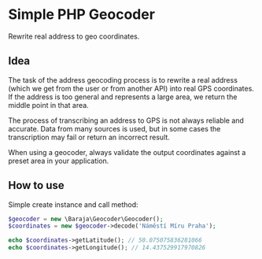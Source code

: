 Simple PHP Geocoder
===================

Rewrite real address to geo coordinates.

Idea
----

The task of the address geocoding process is to rewrite a real address (which we get from the user or from another API) into real GPS coordinates. If the address is too general and represents a large area, we return the middle point in that area.

The process of transcribing an address to GPS is not always reliable and accurate. Data from many sources is used, but in some cases the transcription may fail or return an incorrect result.

When using a geocoder, always validate the output coordinates against a preset area in your application.

How to use
----------

Simple create instance and call method:

```php
$geocoder = new \Baraja\Geocoder\Geocoder();
$coordinates = new $geocoder->decode('Náměstí Míru Praha');

echo $coordinates->getLatitude(); // 50.075075836281066
echo $coordinates->getLongitude(); // 14.437529917970826
```
